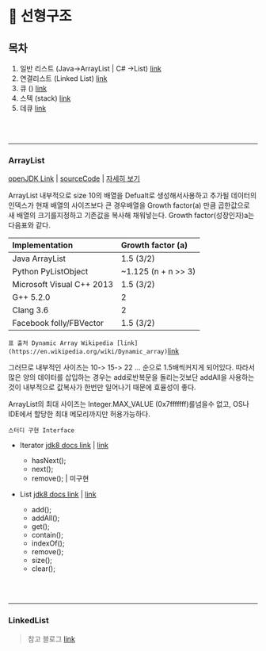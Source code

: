# :leaves: 선형구조

## 목차
 1. 일반 리스트 (Java->ArrayList | C# ->List) [link](#ArrayList) 
 1. 연결리스트 (Linked List)  [link](#) 
 1. 큐 ()  [link](#) 
 1. 스텍 (stack)  [link](#) 
 1. 데큐 [link](#) 

<br>
<br>

<hr>

### ArrayList

[openJDK Link](#) | [sourceCode](#) | [자세히 보기](#) 
    
ArrayList 내부적으로 size 10의 배열을 Defualt로 생성해서사용하고 추가될 데이터의 인덱스가 현재 배열의 사이즈보다 큰 경우배열을 Growth factor(a) 만큼 곱한값으로 새 배열의 크기를지정하고 기존값을 복사해 채워넣는다.  Growth factor(성장인자)a는 다음표와 같다.



| Implementation |  Growth factor (a) |
|:---------------|:-------------------|
|Java ArrayList  |	1.5 (3/2)         |
|Python PyListObject| ~1.125 (n + n >> 3)|
|Microsoft Visual C++ 2013|	1.5 (3/2)|
|G++ 5.2.0                |	2         |
|Clang 3.6                |	2         |
|Facebook folly/FBVector  |	1.5 (3/2) |

`표 출처 Dynamic Array Wikipedia [link](https://en.wikipedia.org/wiki/Dynamic_array)`[link](https://en.wikipedia.org/wiki/Dynamic_array)


그러므로 내부적인 사이즈는 10-> 15-> 22 ... 순으로 1.5배씩커지게 되어있다. 따라서 많은 양의 데이터를 삽입하는 경우는 add로반복문을 돌리는것보단 addAll을 사용하는 것이 내부적으로 값복사가 한번만 일어나기 때문에 효율성이 좋다.

ArrayList의 최대 사이즈는 Integer.MAX_VALUE (0x7fffffff)를넘을수 없고, OS나 IDE에서 할당한 최대 메모리까지만 허용가능하다.


`스터디 구현 Interface `

* Iterator  [jdk8 docs link](https://docs.oracle.com/javase/8/docs/api/java/util/Iterator.html) | [link](https://github.com/KimUihyeon/DataStructures/blob/master/List/studyInterface/Iterator.java)
    
    * hasNext();
    * next();
    * remove();  | 미구현

* List [jdk8 docs link](https://docs.oracle.com/javase/8/docs/api/java/util/List.html) | [link](https://github.com/KimUihyeon/DataStructures/blob/master/List/studyInterface/List.java)

    * add();
    * addAll();
    * get();
    * contain();
    * indexOf();
    * remove();
    * size();
    * clear();

<br>
<br>

<hr>

### LinkedList
> 참고 블로그 [link](https://github.com/KimUihyeon/Utility/tree/master/MailService) 


<br>
<br>
